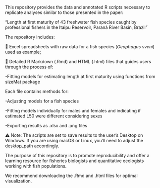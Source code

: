 This repository provides the data and annotated R scripts necessary to replicate analyses similar to those presented in the paper:

“Length at first maturity of 43 freshwater fish species caught by professional fishers in the Itaipu Reservoir, Paraná River Basin, Brazil”

The repository includes:

📂 Excel spreadsheets with raw data for a fish species (_Geophagus sveni_) used as example;

📄 Detailed R Markdown (.Rmd) and HTML (.html) files that guides users through the process of:

  -Fitting models for estimating length at first maturity using functions from sizeMat package
 
 Each file contains methods for:

  -Adjusting models for a fish species

  -Fitting models individually for males and females and indicating if estimated L50 were different considering sexes

  -Exporting results as .xlsx and .png files

⚠️ Note: The scripts are set to save results to the user’s Desktop on Windows. If you are using macOS or Linux, you’ll need to adjust the desktop_path accordingly.

The purpose of this repository is to promote reproducibility and offer a learning resource for fisheries biologists and quantitative ecologists working with fish populations.

We recommend downloading the .Rmd and .html files for optimal visualization.
